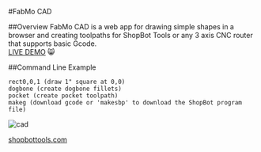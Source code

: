 #FabMo CAD

##Overview
FabMo CAD is a web app for drawing simple shapes in a browser and creating toolpaths for ShopBot Tools or any 3 axis CNC router that supports basic Gcode.  
[LIVE DEMO](http://gofabmo.org/fabmo-cad-app) 
:smile_cat:

##Command Line Example

```
rect0,0,1 (draw 1" square at 0,0)
dogbone (create dogbone fillets)
pocket (create pocket toolpath)
makeg (download gcode or 'makesbp' to download the ShopBot program file)
```

![cad](https://raw.github.com/FabMo/fabmo-cad-app/master/img/cad1.png)


[shopbottools.com](http://shopbottools.com)


